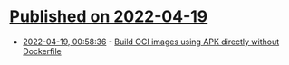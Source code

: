 # [Published on 2022-04-19](index.md)

* [2022-04-19, 00:58:36](https://news.ycombinator.com/item?id=31078663) - [Build OCI images using APK directly without Dockerfile](https://github.com/chainguard-dev/apko)

